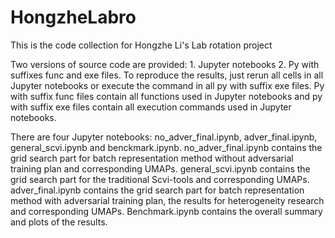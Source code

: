 # HongzheLabro
This is the code collection for Hongzhe Li's Lab rotation project

Two versions of source code are provided: 1. Jupyter notebooks 2. Py with suffixes func and exe files. 
To reproduce the results, just rerun all cells in all Jupyter notebooks or execute the command in all py with suffix exe files. 
Py with suffix func files contain all functions used in Jupyter notebooks and py with suffix exe files contain all execution commands used in Jupyter notebooks.

There are four Jupyter notebooks: no_adver_final.ipynb, adver_final.ipynb, general_scvi.ipynb and benckmark.ipynb. 
no_adver_final.ipynb contains the grid search part for batch representation method without adversarial training plan and corresponding UMAPs. 
general_scvi.ipynb contains the grid search part for the traditional Scvi-tools and corresponding UMAPs. 
adver_final.ipynb contains the grid search part for batch representation method with adversarial training plan, the results for heterogeneity research and corresponding UMAPs.
Benchmark.ipynb contains the overall summary and plots of the results.

